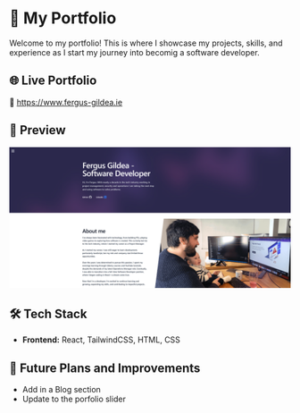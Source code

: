 # 🚀 My Portfolio

Welcome to my portfolio! This is where I showcase my projects, skills, and experience as I start my journey into becomig a software developer.

## 🌐 Live Portfolio
🔗 https://www.fergus-gildea.ie

## 📸 Preview
![Portfolio Screenshot](https://github.com/fergus-g/my-portfolio/blob/main/public/assets/portfolio.png?raw=true)

## 🛠️ Tech Stack
- **Frontend:** React, TailwindCSS, HTML, CSS

## 🎯 Future Plans and Improvements
- Add in a Blog section
- Update to the porfolio slider
  


